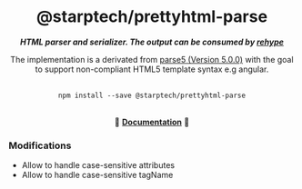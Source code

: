 <div align="center">
<h1>@starptech/prettyhtml-parse</h1>
<i><b>HTML parser and serializer. The output can be consumed by <a href="https://github.com/rehypejs/rehype">rehype</a></b></i>
<p>The implementation is a derivated from <a href="https://github.com/inikulin/parse5">parse5 (Version 5.0.0)</a> with the goal to support non-compliant HTML5 template syntax e.g angular.</p>
</div>
<br>

<div align="center">
<code>npm install --save @starptech/prettyhtml-parse</code>
</div>
<br>

<p align="center">
  📖 <a href="/docs/index.md"><b>Documentation</b></a> 📖
</p>

### Modifications

* Allow to handle case-sensitive attributes
* Allow to handle case-sensitive tagName
